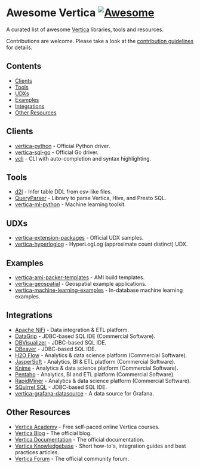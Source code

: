 # Awesome Vertica [![Awesome](https://awesome.re/badge-flat.svg)](https://awesome.re)

A curated list of awesome [Vertica](https://www.vertica.com/) libraries, tools and resources.

Contributions are welcome. Please take a look at the [contribution guidelines](CONTRIBUTING.md) for details.

## Contents
 - [Clients](#clients)
 - [Tools](#tools)
 - [UDXs](#udxs)
 - [Examples](#examples)
 - [Integrations](#integrations)
 - [Other Resources](#other-resources)
 
## Clients
 - [vertica-python](https://github.com/vertica/vertica-python) - Official Python driver.
 - [vertica-sql-go](https://github.com/vertica/vertica-sql-go) - Official Go driver.
 - [vcli](https://github.com/dbcli/vcli) - CLI with auto-completion and syntax highlighting.

## Tools
 - [d2l](https://github.com/marco-the-sane/d2l) - Infer table DDL from csv-like files.
 - [QueryParser](https://github.com/uber/queryparser) - Library to parse Vertica, Hive, and Presto SQL.
 - [vertica-ml-python](https://github.com/vertica/Vertica-ML-Python) - Machine learning toolkit.

## UDXs
 - [vertica-extension-packages](https://github.com/vertica/Vertica-Extension-Packages) - Official UDX samples.
 - [vertica-hyperloglog](https://github.com/criteo/vertica-hyperloglog) - HyperLogLog (approximate count distinct) UDX.
 
## Examples
 - [vertica-ami-packer-templates](https://github.com/vertica/Vertica-AMI-Packer-Templates) - AMI build templates.
 - [vertica-geospatial](https://github.com/vertica/Vertica-Geospatial) - Geospatial example applications.
 - [vertica-machine-learning-examples](https://github.com/vertica/Machine-Learning-Examples) - In-database machine learning examples.
  
## Integrations
 - [Apache NiFi](http://nifi.apache.org/download.html) - Data integration & ETL platform.
 - [DataGrip](https://www.jetbrains.com/datagrip/) - JDBC-based SQL IDE (Commercial Software).
 - [DBVisualizer](https://www.dbvis.com/download/) - JDBC-based SQL IDE.
 - [DBeaver](https://dbeaver.io/download/) - JDBC-based SQL IDE.
 - [H2O Flow](http://docs.h2o.ai/h2o/latest-stable/h2o-docs/downloading.html) - Analytics & data science platform (Commercial Software).
 - [JasperSoft](https://community.jaspersoft.com/) - Analytics, BI & ETL platform (Commercial Software). 
 - [Knime](https://www.knime.com/downloads/download-knime) - Analytics & data science platform (Commercial Software).
 - [Pentaho](https://community.hitachivantara.com/s/article/downloads) - Analytics, BI and ETL platform (Commercial Software).
 - [RapidMiner](https://my.rapidminer.com/nexus/account/index.html) - Analytics & data science platform (Commercial Software).
 - [SQuirrel SQL](http://squirrel-sql.sourceforge.net/) - JDBC-based SQL IDE.
 - [vertica-grafana-datasource](https://github.com/vertica/vertica-grafana-datasource) - A data source for Grafana.

## Other Resources
 - [Vertica Academy](https://academy.vertica.com/) - Free self-paced online Vertica courses.
 - [Vertica Blog](https://www.vertica.com/blog/) - The official blog.
 - [Vertica Documentation](https://www.vertica.com/docs/latest/HTML/Content/Home.htm) - The official documentation.
 - [Vertica Knowledgebase](https://www.vertica.com/knowledgebase/) - Short how-to's, integration guides and best practices articles.
 - [Vertica Forum](https://forum.vertica.com/) - The official community forum.

 
